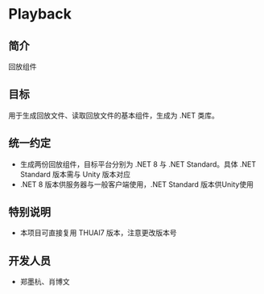 # Playback

## 简介

回放组件

## 目标

用于生成回放文件、读取回放文件的基本组件，生成为 .NET 类库。

## 统一约定

- 生成两份回放组件，目标平台分别为 .NET 8 与 .NET Standard。具体 .NET Standard 版本需与 Unity 版本对应
- .NET 8 版本供服务器与一般客户端使用，.NET Standard 版本供Unity使用

## 特别说明

- 本项目可直接复用 THUAI7 版本，注意更改版本号

## 开发人员

- 郑墨杭、肖博文